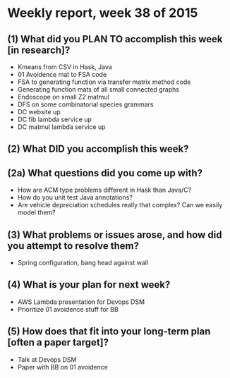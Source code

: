 # Weekly report, week 38 of 2015

## (1) What did you PLAN TO accomplish this week [in research]?
   * Kmeans from CSV in Hask, Java
   * 01 Avoidence mat to FSA code
   * FSA to generating function via transfer matrix method code
   * Generating function mats of all small connected graphs
   * Endoscope on small Z2 matmul
   * DFS on some combinatorial species grammars
   * DC website up
   * DC fib lambda service up
   * DC matmul lambda service up
 

## (2) What DID you accomplish this week?   


## (2a) What questions did you come up with?
  * How are ACM type problems different in Hask than Java/C?
  * How do you unit test Java annotations?
  * Are vehicle depreciation schedules really that complex? Can we easily model them?


## (3) What problems or issues arose, and how did you attempt to resolve them?
  * Spring configuration, bang head against wall


## (4) What is your plan for next week?
  * AWS Lambda presentation for Devops DSM
  * Prioritize 01 avoidence stuff for BB 


## (5) How does that fit into your long-term plan [often a paper target]?

  * Talk at Devops DSM
  * Paper with BB on 01 avoidence
